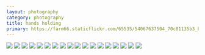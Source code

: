 ```yaml
---
layout: photography
category: photography
title: hands holding
primary: https://farm66.staticflickr.com/65535/54067637504_70c81135b3_b.jpg
---
```


<div class="gallery">
  <div class="row">
    <div class="column">
      <img src="https://farm66.staticflickr.com/65535/54067637504_70c81135b3_b.jpg">
      <img src="https://farm66.staticflickr.com/65535/54067637459_72b03a84bd_b.jpg">
      <img src="https://farm66.staticflickr.com/65535/54288802634_b0f43dc0cb_b.jpg">
      <img src="https://farm66.staticflickr.com/65535/54140410665_566b0d2af1_b.jpg">
      <img src="https://farm66.staticflickr.com/65535/54068496922_b5d434a61d_b.jpg">
      <img src="https://farm66.staticflickr.com/65535/54068496907_ed4664a308_b.jpg">
      <img src="https://farm66.staticflickr.com/65535/54338068731_fc5e6d5451_b.jpg">
      <img src="https://farm66.staticflickr.com/65535/54070909786_65911cc28b_b.jpg">
      <img src="https://farm66.staticflickr.com/65535/54139948676_7a7425df40_b.jpg">
      <img src="https://farm66.staticflickr.com/65535/54338304193_86726a2554_b.jpg">
      <img src="https://farm66.staticflickr.com/65535/54140230483_d777f943a1_b.jpg">
      <img src="https://farm66.staticflickr.com/65535/54471977109_9d0d280a11_b.jpg">
      <img src="https://farm66.staticflickr.com/65535/54375949770_2a254cbfa5_b.jpg">
      <img src="https://farm66.staticflickr.com/65535/54374680597_f1540c36e5_b.jpg">
      <img src="https://farm66.staticflickr.com/65535/54456957973_be52dcef62_b.jpg">
      <img src="https://farm66.staticflickr.com/65535/54457040575_fb042a9d3e_b.jpg">
      <img src="https://farm66.staticflickr.com/65535/54456698521_d7a79c1e0b_b.jpg">
      <img src="https://farm66.staticflickr.com/65535/54375949790_813d4e064d_b.jpg">
    </div>
  </div>
</div>
